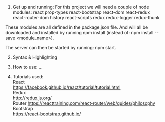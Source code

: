
1. Get up and running:
  For this project we will need a couple of node modules:
    react
    prop-types
    react-bootstrap
    react-dom
    react-redux
    react-router-dom
    history
    react-scripts
    redux
    redux-logger
    redux-thunk

  These modules are all defined in the package.json file. And will all be downloaded and installed by running npm install (instead of: npm install --save <module_name>). 

  The server can then be started by running: npm start. 

2. Syntax & Highlighting

  
3. How to use: 
  ...


4. Tutorials used:  <br>
  React<br>
    https://facebook.github.io/react/tutorial/tutorial.html<br>
  Redux<br>
    http://redux.js.org/<br>
  Router
    https://reacttraining.com/react-router/web/guides/philosophy<br>
  Bootstrap<br>
    https://react-bootstrap.github.io/<br>

